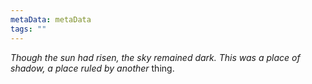 ```yaml
---
metaData: metaData
tags: ""
---
```


*Though the sun had risen, the sky remained dark. This was a place of shadow, a place ruled by another* thing.